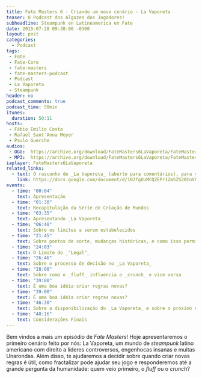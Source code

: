 ```yaml
---
title: Fate Masters 6 - Criando um novo cenário - La Vaporeta
teaser: O Podcast dos Algozes dos Jogadores!
subheadline: Steampunk en Latinoamerica en Fate
date: 2015-07-28 09:38:00 -0300
layout: post
categories:
  - Podcast
tags:
 - Fate
 - Fate-Core
 - fate-masters
 - fate-masters-podcast
 - Podcast
 - La Vaporeta
 - Steampunk
header: no
podcast_comments: true 
podcast_time: 50min
itunes:
  duration: 50:11
hosts:
 - Fábio Emilio Costa
 - Rafael Sant'Anna Meyer
 - Paulo Guerche
audios:
 - OGG:  https://archive.org/download/FateMasters6LaVaporeta/FateMasters6LaVaporeta.ogg
 - MP3:  https://archive.org/download/FateMasters6LaVaporeta/FateMasters6LaVaporeta.mp3
iaplayer: FateMasters6LaVaporeta
related_links:
  - text: O rascunho de _La Vaporeta_ (aberto para comentários), para vocês se deliciarem
    link: https://docs.google.com/document/d/102fgUuMCQZEPr1ZmSZS20CnV6x75Ors6WkAYdGWnUbg/edit?usp=docslist_api
events: 
  - time: "00:04"
    text: Apresentação
  - time: "01:30"
    text: Recapitulação da Série de Criação de Mundos
  - time: "03:35"
    text: Apresentando _La Vaporeta_
  - time: "06:48"
    text: Sobre os limites a serem estabelecidos
  - time: "21:45"
    text: Sobre pontos de corte, mudanças históricas, e como isso permitiu gerar _La Vaporeta_
  - time: "24:03"
    text: O Limite do _"Legal"_
  - time: "26:46"
    text: Sobre o processo de decisão no _La Vaporeta_
  - time: "28:08"
    text: Sobre como o _fluff_ influencia o _crunch_ e vice versa
  - time: "39:00"
    text: É uma boa idéia criar regras novas?
  - time: "39:00"
    text: É uma boa idéia criar regras novas?
  - time: "46:30"
    text: Sobre a disponibilização do _La Vaporeta_ e sobre o próximo episódio
  - time: "48:16"
    text: Considerações Finais
---
```


Bem vindos a mais um  episódio de _Fate Masters_!  Hoje apresentaremos
o primeiro cenário feito por nós: La Vaporeta, um mundo de _steampunk_
latino  americano  com  direito  a  líderes  controversos,  engenhocas
insanas e muitas Unarondas. Além  disso, te ajudaremos a decidir sobre
quando criar  novas regras  é útil, como  fractalizar pode  ajudar seu
jogo e  responderemos até a  grande pergunta da humanidade:  quem veio
primeiro, o _fluff_ ou o _crunch_?
